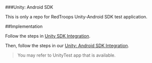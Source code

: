 ###Unity: Android SDK

This is only a repo for RedTroops Unity-Android SDK test application.

##Implementation

Follow the steps in [Unity SDK Integration](https://github.com/RedTroops/Unity-SDK).

Then, follow the steps in our [Unity: Android SDK Integration](https://github.com/RedTroops/Android-SDK/wiki/Unity%3A-Android-SDK-Integration/).

> You may refer to UnityTest app that is available.
